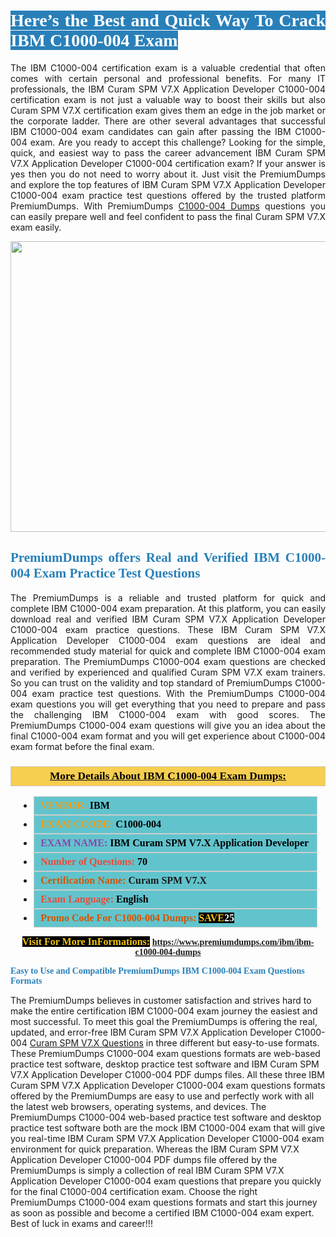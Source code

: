 <h1 style="text-align: justify;"><span style="color:#ffffff;"><span style="font-family:Georgia,serif;"><strong><span style="background-color:#2980b9;">Here’s the Best and Quick Way To Crack IBM C1000-004 Exam</span></strong></span></span></h1>

<p style="text-align: justify;">The IBM C1000-004 certification exam is a valuable credential that often comes with certain personal and professional benefits. For many IT professionals, the IBM Curam SPM V7.X Application Developer C1000-004 certification exam is not just a valuable way to boost their skills but also Curam SPM V7.X certification exam gives them an edge in the job market or the corporate ladder. There are other several advantages that successful IBM C1000-004 exam candidates can gain after passing the IBM C1000-004 exam. Are you ready to accept this challenge? Looking for the simple, quick, and easiest way to pass the career advancement IBM Curam SPM V7.X Application Developer C1000-004 certification exam? If your answer is yes then you do not need to worry about it. Just visit the PremiumDumps and explore the top features of IBM Curam SPM V7.X Application Developer C1000-004 exam practice test questions offered by the trusted platform PremiumDumps. With PremiumDumps <a href="https://www.premiumdumps.com/ibm/ibm-c1000-004-dumps">C1000-004 Dumps</a> questions you can easily prepare well and feel confident to pass the final Curam SPM V7.X exam easily.</p>

<p style="text-align: center;"><a href="https://www.premiumdumps.com/ibm/ibm-c1000-004-dumps"><img alt="" src="https://i.imgur.com/KJGzbJ2.jpeg" style="width: 700px; height: 465px;" /></a></p>

<h2 style="text-align: justify;"><span style="color:#2980b9;"><span style="font-family:Georgia,serif;"><strong>PremiumDumps offers Real and Verified IBM C1000-004 Exam Practice Test Questions</strong></span></span></h2>

<p style="text-align: justify;">The PremiumDumps is a reliable and trusted platform for quick and complete IBM C1000-004 exam preparation. At this platform, you can easily download real and verified IBM Curam SPM V7.X Application Developer C1000-004 exam practice questions. These IBM Curam SPM V7.X Application Developer C1000-004 exam questions are ideal and recommended study material for quick and complete IBM C1000-004 exam preparation. The PremiumDumps C1000-004 exam questions are checked and verified by experienced and qualified Curam SPM V7.X exam trainers. So you can trust on the validity and top standard of PremiumDumps C1000-004 exam practice test questions. With the PremiumDumps C1000-004 exam questions you will get everything that you need to prepare and pass the challenging IBM C1000-004 exam with good scores. The PremiumDumps C1000-004 exam questions will give you an idea about the final C1000-004 exam format and you will get experience about C1000-004 exam format before the final exam.</p>

<h3 style="background: #f7ce50; border: 1px solid rgb(204, 204, 204); padding: 5px 10px; text-align: center;"><span style="font-family:Georgia,serif;"><u><u><span style="color:#000000;"><span style="font-size:11pt"><span style="line-height:normal"><b><span style="font-size:13.0pt"><span cambria="">More Details About IBM C1000-004 Exam Dumps:</span></span></b></span></span></span></u></u></span></h3>

<ul>
	<li style="margin:0cm 10pt">
	<div style="background:#61c4cd; border: 1px solid rgb(204, 204, 204); padding: 5px 10px; text-align: justify;"><span style="font-family:Georgia,serif;"><span style="font-size:11pt"><span style="line-height:normal"><b><span style="font-size:12.0pt"><span new="" roman="" times=""><span style="color:#f39c12;">VENDOR:</span> <span style="color:#000000;">IBM</span></span></span></b></span></span></span></div>
	</li>
	<li style="margin:0cm 10pt">
	<div style="background: #61c4cd; border: 1px solid rgb(204, 204, 204); padding: 5px 10px; text-align: justify;"><span style="font-family:Georgia,serif;"><span style="font-size:11pt"><span style="line-height:normal"><b><span style="font-size:12.0pt"><span new="" roman="" times=""><span style="color:#f39c12;">EXAM CCODE:</span> <span style="color:#000000;">C1000-004</span></span></span></b></span></span></span></div>
	</li>
	<li style="margin:0cm 10pt">
	<div style="background: #61c4cd; border: 1px solid rgb(204, 204, 204); padding: 5px 10px; text-align: justify;"><span style="font-family:Georgia,serif;"><span style="font-size:11pt"><span style="line-height:normal"><b><span style="font-size:12.0pt"><span new="" roman="" times=""><span style="color:#8e44ad;">EXAM NAME:</span> <span style="color:#000000;">IBM Curam SPM V7.X Application Developer</span></span></span></b></span></span></span></div>
	</li>
	<li style="margin:0cm 10pt">
	<div style="background: #61c4cd; border: 1px solid rgb(204, 204, 204); padding: 5px 10px;"><span style="font-family:Georgia,serif;"><span style="font-size:11pt"><span style="line-height:normal"><b><span style="font-size:12.0pt"><span new="" roman="" times=""><span style="color:#e74c3c;">Number of Questions:</span><span style="color:#000000;"><span style="color:#f1c40f;"> </span>70</span></span></span></b></span></span></span></div>
	</li>
	<li style="margin:0cm 10pt">
	<div style="background: #61c4cd; border: 1px solid rgb(204, 204, 204); padding: 5px 10px; text-align: justify;"><span style="font-family:Georgia,serif;"><span style="font-size:11pt"><span style="line-height:normal"><b><span style="font-size:12.0pt"><span new="" roman="" times=""><span style="color:#d35400;">Certification Name:</span> Curam SPM V7.X</span></span></b></span></span></span></div>
	</li>
	<li style="margin:0cm 10pt">
	<div style="background: #61c4cd; border: 1px solid rgb(204, 204, 204); padding: 5px 10px; text-align: justify;"><span style="font-family:Georgia,serif;"><span style="font-size:11pt"><span style="line-height:normal"><b><span style="font-size:12.0pt"><span new="" roman="" times=""><span style="color:#e74c3c;">Exam Language:</span> <span style="color:#000000;">English</span></span></span></b></span></span></span></div>
	</li>
	<li style="margin:0cm 10pt">
	<div style="background: #61c4cd; border: 1px solid rgb(204, 204, 204); padding: 5px 10px;"><span style="font-family:Georgia,serif;"><span style="font-size:11pt"><span style="line-height:normal"><b><span style="font-size:12.0pt"><span new="" roman="" times=""><span style="color:#d35400;">Promo Code For C1000-004 Dumps:</span><span style="color:#f1c40f;"> <span style="background-color:#000000;">SAVE</span></span><span style="color:#ffffff;"><span style="background-color:#000000;">25</span></span></span></span></b></span></span></span></div>
	</li>
</ul>

<p style="text-align: center;"><span style="font-family:Georgia,serif;"><strong><span style="font-size:16px;"><span style="color:#f1c40f;"><span style="background-color:#000000;">Visit For More InFormations:</span></span></span> <a href="https://www.premiumdumps.com/ibm/ibm-c1000-004-dumps">https://www.premiumdumps.com/ibm/ibm-c1000-004-dumps</a></strong></span></p>

<p><span style="color:#2980b9;"><span style="font-family:Georgia,serif;"><strong><strong><strong>Easy to Use and Compatible PremiumDumps IBM C1000-004 Exam Questions Formats</strong></strong></strong></span></span></p>

<p>The PremiumDumps believes in customer satisfaction and strives hard to make the entire certification IBM C1000-004 exam journey the easiest and most successful. To meet this goal the PremiumDumps is offering the real, updated, and error-free IBM Curam SPM V7.X Application Developer C1000-004 <a href="https://www.premiumdumps.com/ibm/curam-spm-v7.x-dumps">Curam SPM V7.X Questions</a> in three different but easy-to-use formats. These PremiumDumps C1000-004 exam questions formats are web-based practice test software, desktop practice test software and IBM Curam SPM V7.X Application Developer C1000-004 PDF dumps files. All these three IBM Curam SPM V7.X Application Developer C1000-004 exam questions formats offered by the PremiumDumps are easy to use and perfectly work with all the latest web browsers, operating systems, and devices. The PremiumDumps C1000-004 web-based practice test software and desktop practice test software both are the mock IBM C1000-004 exam that will give you real-time IBM Curam SPM V7.X Application Developer C1000-004 exam environment for quick preparation. Whereas the IBM Curam SPM V7.X Application Developer C1000-004 PDF dumps file offered by the PremiumDumps is simply a collection of real IBM Curam SPM V7.X Application Developer C1000-004 exam questions that prepare you quickly for the final C1000-004 certification exam. Choose the right PremiumDumps C1000-004 exam questions formats and start this journey as soon as possible and become a certified IBM C1000-004 exam expert. Best of luck in exams and career!!!</p>
